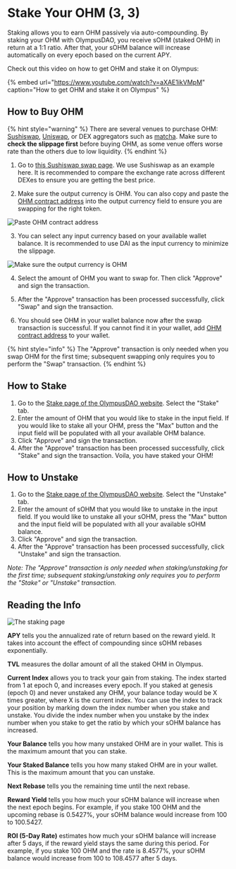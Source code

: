 # Stake Your OHM \(3, 3\)

Staking allows you to earn OHM passively via auto-compounding. By staking your OHM with OlympusDAO, you receive sOHM \(staked OHM\) in return at a 1:1 ratio. After that, your sOHM balance will increase automatically on every epoch based on the current APY.

Check out this video on how to get OHM and stake it on Olympus:

{% embed url="https://www.youtube.com/watch?v=aXAE1ikVMpM" caption="How to get OHM and stake it on Olympus" %}

## How to Buy OHM

{% hint style="warning" %}
There are several venues to purchase OHM: [Sushiswap](https://app.sushi.com/swap), [Uniswap](https://app.uniswap.org/#/swap), or DEX aggregators such as [matcha](https://matcha.xyz/). Make sure to **check the slippage first** before buying OHM, as some venue offers worse rate than the others due to low liquidity.
{% endhint %}

1. Go to [this Sushiswap swap page](https://app.sushi.com/swap?outputCurrency=0x383518188c0c6d7730d91b2c03a03c837814a899). We use Sushiswap as an example here. It is recommended to compare the exchange rate across different DEXes to ensure you are getting the best price.

2. Make sure the output currency is OHM. You can also copy and paste the [OHM contract address](../contracts/tokens.md#ohm) into the output currency field to ensure you are swapping for the right token.

![Paste OHM contract address](../.gitbook/assets/ohm_contract.png)

3. You can select any input currency based on your available wallet balance. It is recommended to use DAI as the input currency to minimize the slippage.

![Make sure the output currency is OHM](../.gitbook/assets/buy_ohm.png)

4. Select the amount of OHM you want to swap for. Then click "Approve" and sign the transaction.

5. After the "Approve" transaction has been processed successfully, click "Swap" and sign the transaction.

6. You should see OHM in your wallet balance now after the swap transaction is successful. If you cannot find it in your wallet, add [OHM contract address](../contracts/tokens.md#ohm) to your wallet.

{% hint style="info" %}
The "Approve" transaction is only needed when you swap OHM for the first time; subsequent swapping only requires you to perform the "Swap" transaction.
{% endhint %}

## How to Stake

1. Go to the [Stake page of the OlympusDAO website](https://app.olympusdao.finance/#/). Select the "Stake" tab.
2. Enter the amount of OHM that you would like to stake in the input field. If you would like to stake all your OHM, press the "Max" button and the input field will be populated with all your available OHM balance.
3. Click "Approve" and sign the transaction.
4. After the "Approve" transaction has been processed successfully, click "Stake" and sign the transaction. Voila, you have staked your OHM!

## How to Unstake

1. Go to the [Stake page of the OlympusDAO website](https://app.olympusdao.finance/#/). Select the "Unstake" tab.
2. Enter the amount of sOHM that you would like to unstake in the input field. If you would like to unstake all your sOHM, press the "Max" button and the input field will be populated with all your available sOHM balance.
3. Click "Approve" and sign the transaction.
4. After the "Approve" transaction has been processed successfully, click "Unstake" and sign the transaction.

_Note: The "Approve" transaction is only needed when staking/unstaking for the first time; subsequent staking/unstaking only requires you to perform the "Stake" or "Unstake" transaction._

## Reading the Info

![The staking page](../.gitbook/assets/staking_page_index.png)

**APY** tells you the annualized rate of return based on the reward yield. It takes into account the effect of compounding since sOHM rebases exponentially.

**TVL** measures the dollar amount of all the staked OHM in Olympus.

**Current Index** allows you to track your gain from staking. The index started from 1 at epoch 0, and increases every epoch. If you staked at genesis \(epoch 0\) and never unstaked any OHM, your balance today would be X times greater, where X is the current index. You can use the index to track your position by marking down the index number when you stake and unstake. You divide the index number when you unstake by the index number when you stake to get the ratio by which your sOHM balance has increased.

**Your Balance** tells you how many unstaked OHM are in your wallet. This is the maximum amount that you can stake.

**Your Staked Balance** tells you how many staked OHM are in your wallet. This is the maximum amount that you can unstake.

**Next Rebase** tells you the remaining time until the next rebase.

**Reward Yield** tells you how much your sOHM balance will increase when the next epoch begins. For example, if you stake 100 OHM and the upcoming rebase is 0.5427%, your sOHM balance would increase from 100 to 100.5427.

**ROI \(5-Day Rate\)** estimates how much your sOHM balance will increase after 5 days, if the reward yield stays the same during this period. For example, if you stake 100 OHM and the rate is 8.4577%, your sOHM balance would increase from 100 to 108.4577 after 5 days.

